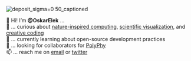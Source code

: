![deposit_sigma=0 50_captioned](https://user-images.githubusercontent.com/26778894/215649171-e56ce04f-5934-4f9f-992c-6f8bb1a87fa9.jpg)

👋 Hi! I’m **@OskarElek** ...</br>
💞️ ... curious about [nature-inspired computing](https://elek.pub/research.html), [scientific visualization](https://elek.pub/research.html), and [creative coding](https://elek.pub/creative.html)</br>
🌱 ... currently learning about open-source development practices</br>
👀 ... looking for collaborators for [PolyPhy](https://github.com/PolyPhyHub)</br>
📫 ... reach me on [email](mailto:oskar.elek@gmail.com) or [twitter](https://twitter.com/ElekOskar)

<!---
OskarElek/OskarElek is a ✨ special ✨ repository because its `README.md` (this file) appears on your GitHub profile.
You can click the Preview link to take a look at your changes.
--->
